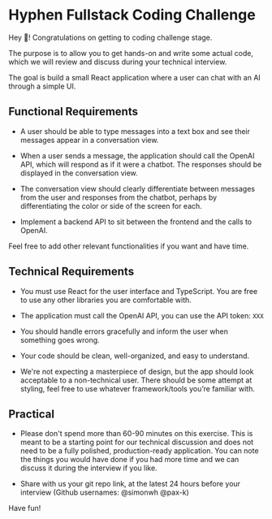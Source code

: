 
# Hyphen Fullstack Coding Challenge

Hey 👋! Congratulations on getting to coding challenge stage.

The purpose is to allow you to get hands-on and write some actual code, which we will review and discuss during your technical interview.

The goal is build a small React application where a user can chat with an AI through a simple UI.

## Functional Requirements
* A user should be able to type messages into a text box and see their messages appear in a conversation view.

* When a user sends a message, the application should call the OpenAI API, which will respond as if it were a chatbot. The responses should be displayed in the conversation view.

* The conversation view should clearly differentiate between messages from the user and responses from the chatbot, perhaps by differentiating the color or side of the screen for each.

* Implement a backend API to sit between the frontend and the calls to OpenAI.

Feel free to add other relevant functionalities if you want and have time.

## Technical Requirements
* You must use React for the user interface and TypeScript. You are free to use any other libraries you are comfortable with.

* The application must call the OpenAI API, you can use the API token: `XXX`

* You should handle errors gracefully and inform the user when something goes wrong.

* Your code should be clean, well-organized, and easy to understand.

* We're not expecting a masterpiece of design, but the app should look acceptable to a non-technical user. There should be some attempt at styling, feel free to use whatever framework/tools you’re familiar with.

## Practical

* Please don't spend more than 60-90 minutes on this exercise. This is meant to be a starting point for our technical discussion and does not need to be a fully polished, production-ready application. You can note the things you would have done if you had more time and we can discuss it during the interview if you like.

* Share with us your git repo link, at the latest 24 hours before your interview (Github usernames: @simonwh @pax-k)

Have fun!
